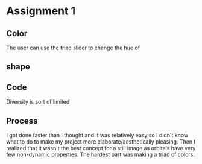 # Assignment 1

## Color
The user can use the triad slider to change the hue of

## shape

## Code
Diversity is sort of limited

## Process
I got done faster than I thought and it was relatively easy so I didn't know what to do to make my project more elaborate/aesthetically pleasing. Then I realized that it wasn't the best concept for a still image as orbitals have very few non-dynamic properties. The hardest part was making a triad of colors.
